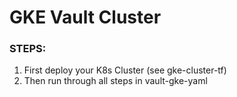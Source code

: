 # GKE Vault Cluster

### STEPS:
1) First deploy your K8s Cluster (see gke-cluster-tf)
2) Then run through all steps in vault-gke-yaml
